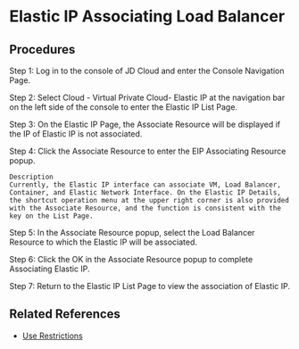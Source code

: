 # Elastic IP Associating Load Balancer

## Procedures

Step 1: Log in to the console of JD Cloud and enter the Console Navigation Page.

Step 2: Select Cloud - Virtual Private Cloud- Elastic IP at the navigation bar on the left side of the console to enter the Elastic IP List Page.

Step 3: On the Elastic IP Page, the Associate Resource will be displayed if the IP of Elastic IP is not associated.

Step 4: Click the Associate Resource to enter the EIP Associating Resource popup.

	Description
	Currently, the Elastic IP interface can associate VM, Load Balancer, Container, and Elastic Network Interface. On the Elastic IP Details, the shortcut operation menu at the upper right corner is also provided with the Associate Resource, and the function is consistent with the key on the List Page.

Step 5: In the Associate Resource popup, select the Load Balancer Resource to which the Elastic IP will be associated.

Step 6: Click the OK in the Associate Resource popup to complete Associating Elastic IP.

Step 7: Return to the Elastic IP List Page to view the association of Elastic IP.

## Related References

- [Use Restrictions](../../Introduction/Restrictions.md)
